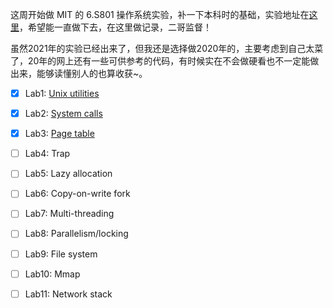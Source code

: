 
这周开始做 MIT 的 6.S801 操作系统实验，补一下本科时的基础，实验地址在[这里](https://pdos.csail.mit.edu/6.828/2020/schedule.html)，希望能一直做下去，在这里做记录，二哥监督！

虽然2021年的实验已经出来了，但我还是选择做2020年的，主要考虑到自己太菜了，20年的网上还有一些可供参考的代码，有时候实在不会做硬看也不一定能做出来，能够读懂别人的也算收获\~。

- [x] Lab1: [Unix utilities](./lab1-unix-utilities)
- [x] Lab2: [System calls](./lab2-syscall)
- [x] Lab3: [Page table](./lab3-pgtbl)
- [ ] Lab4: Trap
- [ ] Lab5: Lazy allocation
- [ ] Lab6: Copy-on-write fork
- [ ] Lab7: Multi-threading
- [ ] Lab8: Parallelism/locking
- [ ] Lab9: File system
- [ ] Lab10: Mmap
- [ ] Lab11: Network stack

